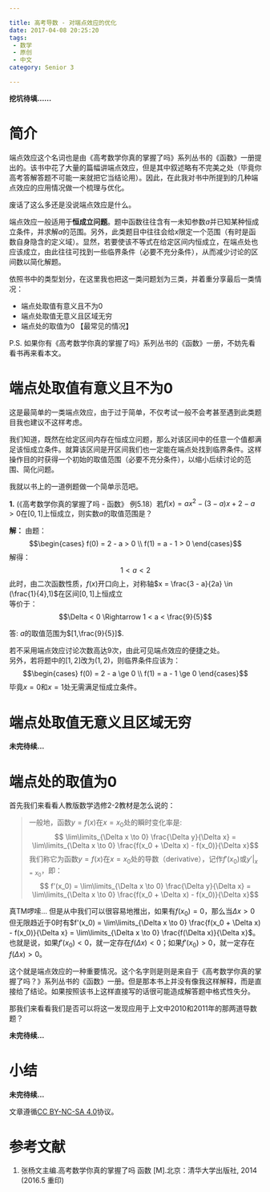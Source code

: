 ```yaml
---

title: 高考导数 - 对端点效应的优化
date: 2017-04-08 20:25:20
tags: 
 - 数学
 - 原创
 - 中文
category: Senior 3

---
```


**挖坑待填……**

# 简介
端点效应这个名词也是由《高考数学你真的掌握了吗》系列丛书的《函数》一册提出的。该书中花了大量的篇幅讲端点效应，但是其中叙述略有不完美之处（毕竟你高考答解答题不可能一来就把它当结论用）。因此，在此我对书中所提到的几种端点效应的应用情况做一个梳理与优化。  

废话了这么多还是没说端点效应是什么。

端点效应一般适用于**恒成立问题**。题中函数往往含有一未知参数$a$并已知某种恒成立条件，并求解$a$的范围。另外，此类题目中往往会给$x$限定一个范围（有时是函数自身隐含的定义域）。显然，若要使该不等式在给定区间内恒成立，在端点处也应该成立，由此往往可找到一些临界条件（必要不充分条件），从而减少讨论的区间数以简化解题。

依照书中的类型划分，在这里我也把这一类问题划为三类，并着重分享最后一类情况：

- 端点处取值有意义且不为0
- 端点处取值无意义且区域无穷
- 端点处的取值为0 【最常见的情况】

P.S. 如果你有《高考数学你真的掌握了吗》系列丛书的《函数》一册，不妨先看看书再来看本文。

# 端点处取值有意义且不为0

这是最简单的一类端点效应，由于过于简单，不仅考试一般不会考甚至遇到此类题目我也建议不这样考虑。

我们知道，既然在给定区间内存在恒成立问题，那么对该区间中的任意一个值都满足该恒成立条件。就算该区间是开区间我们也一定能在端点处找到临界条件。这样操作目的时获得一个初始的取值范围（必要不充分条件），以缩小后续讨论的范围、简化问题。

我就以书上的一道例题做一个简单示范吧。

**1.** (《高考数学你真的掌握了吗 - 函数》 例5.18）若$f(x) = ax^2 - (3 - a)x + 2 - a > 0$在$[0,1]$上恒成立，则实数$a$的取值范围是？

**解：** 由题：  
$$\begin{cases}
f(0) = 2 - a > 0 \\
f(1) = a - 1 > 0
\end{cases}$$
解得：
$$ 1 < a < 2 $$
此时，由二次函数性质，$f(x)$开口向上，对称轴$x = \frac{3 - a}{2a} \in (\frac{1}{4},1)$在区间$[0,1]$上恒成立  
等价于：
$$\Delta < 0 \Rightarrow 1 < a < \frac{9}{5}$$  

答: $a$的取值范围为$[1,\frac{9}{5}]$.

若不采用端点效应讨论次数高达9次，由此可见端点效应的便捷之处。  
另外，若将题中的$[1,2]$改为$(1,2)$，则临界条件应该为：
$$\begin{cases}
f(0) = 2 - a \ge 0 \\
f(1) = a - 1 \ge 0
\end{cases}$$
毕竟$x = 0$和$x = 1$处无需满足恒成立条件。

# 端点处取值无意义且区域无穷

**未完待续...**

# 端点处的取值为0
首先我们来看看人教版数学选修2-2教材是怎么说的：

> 一般地，函数$y = f(x)$在$x = x_0$处的瞬时变化率是:  
> $$ \lim\limits_{\Delta x \to 0} \frac{\Delta y}{\Delta x} = \lim\limits_{\Delta x \to 0} \frac{f(x_0 + \Delta x) - f(x_0)}{\Delta x}$$
> 我们称它为函数$y = f(x)$在$x = x_0$处的导数（derivative），记作$f'(x_0)$或$y'|_{x = x_0}$，即：
> $$ f'(x_0) = \lim\limits_{\Delta x \to 0} \frac{\Delta y}{\Delta x} = \lim\limits_{\Delta x \to 0} \frac{f(x_0 + \Delta x) - f(x_0)}{\Delta x}$$

真TM啰嗦... 但是从中我们可以很容易地推出，如果有$f(x_0) = 0$，那么当$\Delta x > 0$但无限趋近于0时有$f'(x_0) = \lim\limits_{\Delta x \to 0} \frac{f(x_0 + \Delta x) - f(x_0)}{\Delta x} = \lim\limits_{\Delta x \to 0} \frac{f(\Delta x)}{\Delta x}$。也就是说，如果$f'(x_0) < 0$，就一定存在$f(\Delta x) < 0$；如果$f'(x_0) > 0$，就一定存在$f(\Delta x) > 0$。

这个就是端点效应的一种重要情况。这个名字则是则是来自于《高考数学你真的掌握了吗？》系列丛书的《函数》一册。但是那本书上并没有像我这样解释，而是直接给了结论。如果按照该书上这样直接写的话很可能造成解答题中格式性失分。

那我们来看看我们是否可以将这一发现应用于上文中2010和2011年的那两道导数题？

**未完待续...**

# 小结

**未完待续...**


文章遵循[CC BY-NC-SA 4.0](http://creativecommons.org/licenses/by-nc-sa/4.0/)协议。

# 参考文献
1. 张杨文主编.高考数学你真的掌握了吗 函数 [M].北京：清华大学出版社, 2014 (2016.5 重印)
